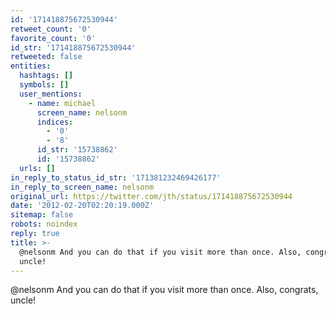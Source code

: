 ```yaml
---
id: '171418875672530944'
retweet_count: '0'
favorite_count: '0'
id_str: '171418875672530944'
retweeted: false
entities:
  hashtags: []
  symbols: []
  user_mentions:
    - name: michael
      screen_name: nelsonm
      indices:
        - '0'
        - '8'
      id_str: '15738862'
      id: '15738862'
  urls: []
in_reply_to_status_id_str: '171381232469426177'
in_reply_to_screen_name: nelsonm
original_url: https://twitter.com/jth/status/171418875672530944
date: '2012-02-20T02:20:19.000Z'
sitemap: false
robots: noindex
reply: true
title: >-
  @nelsonm And you can do that if you visit more than once. Also, congrats,
  uncle!
---
```


@nelsonm And you can do that if you visit more than once. Also, congrats, uncle!